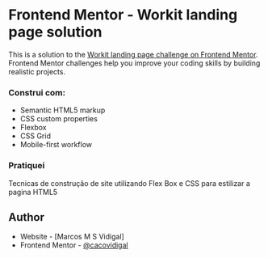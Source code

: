 # Frontend Mentor - Workit landing page solution

This is a solution to the [Workit landing page challenge on Frontend Mentor](https://www.frontendmentor.io/challenges/workit-landing-page-2fYnyle5lu). Frontend Mentor challenges help you improve your coding skills by building realistic projects. 

### Construi com:

- Semantic HTML5 markup
- CSS custom properties
- Flexbox
- CSS Grid
- Mobile-first workflow


### Pratiquei

Tecnicas de construção de site utilizando Flex Box e CSS para estilizar a pagina HTML5



## Author

- Website - [Marcos M S Vidigal]
- Frontend Mentor - [@cacovidigal](https://www.frontendmentor.io/profile/cacovidigal)



